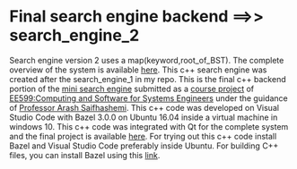# Final search engine backend ==>> search_engine_2
Search engine version 2 uses a map(keyword,root_of_BST). The complete overview of the system is available [here](https://github.com/anujp10/qt_search_engine/blob/master/User_guide.pdf). 
This c++ search engine was created after the search_engine_1 in my repo. 
This is the final c++ backend portion of the [mini search engine](https://github.com/anujp10/qt_search_engine) submitted as a [course project](https://github.com/ourarash/EE599_SP2020_Final_Project) of [EE599:Computing and Software for Systems Engineers](https://web-app.usc.edu/soc/syllabus/20201/30586.pdf) under the guidance of [Professor Arash Saifhashemi](https://www.linkedin.com/in/ourarash/). 
This c++ code was developed on Visual Studio Code with Bazel 3.0.0 on Ubuntu 16.04 inside a virtual machine in windows 10. 
This c++ code was integrated with Qt for the complete system and the final project is available [here](https://github.com/anujp10/qt_search_engine). 
For trying out this c++ code install Bazel and Visual Studio Code preferably inside Ubuntu.
For building C++ files, you can install Bazel using this [link](https://docs.bazel.build/versions/master/install.html).


